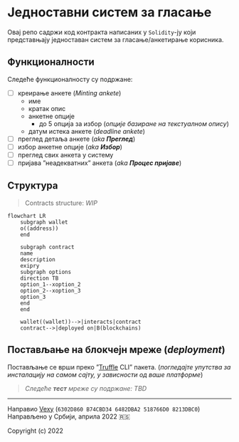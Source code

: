 # Једноставни систем за гласање
Овај репо садржи код контракта написаних у `Solidity`-ју који представњају једноставан систем за гласање/анкетирање корисника.

## Функционалности
Следеће функционалносту су подржане:
  - [ ] креирање анкете (_Minting ankete_)
    - име
    - кратак опис
    - анкетне опције
        - до 5 опција за избор (_опције базиране на текстуалном опису_)
    - датум истека анкете (_deadline ankete_)
  - [ ] преглед детаља анкете (_aka **Преглед**_)
  - [ ] избор анкетне опције (_aka **Избор**_)
  - [ ] преглед свих анкета у систему
  - [ ] пријава ”неадекватних” анкета (_aka **Процес пријаве**_)

## Структура
> Contracts structure: _WIP_
```mermaid
flowchart LR
    subgraph wallet
    o((address))
    end

    subgraph contract
    name
    description
    exipry
    subgraph options
    direction TB
    option_1--xoption_2
    option_2--xoption_3
    option_3
    end
    end

    wallet((wallet))-->|interacts|contract
    contract-->|deployed on|B(blockchains)
```

## Постављање на блокчејн мреже (_deployment_)
Постављање се врши преко ”[Truffle](https://trufflesuite.com/) CLI” пакета. (_погледајте упутства за инсталацију на самом сајту, у зависности од ваше платформе_)

> _Следеће **тест** мреже су подржане: TBD_

---
Направио [Vexy](https://github.com/vexy) (`6302D860 B74CBD34 6482DBA2 518766D0 8213DBC0`)
Направљено у Србији, априла 2022 🇷🇸

Copyright (c) 2022  